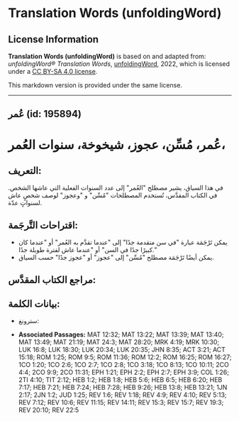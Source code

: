 # Translation Words (unfoldingWord)

## License Information

**Translation Words (unfoldingWord)** is based on and adapted from: _unfoldingWord® Translation Words_, [unfoldingWord](https://unfoldingword.org/utw), 2022, which is licensed under a [CC BY-SA 4.0 license](https://creativecommons.org/licenses/by-sa/4.0/legalcode.en).

This markdown version is provided under the same license.



--------------------------------

## عُمر (id: 195894)

عُمر، مُسِّن، عجوز، شيخوخة، سنوات العُمر،
=========================================

التعريف:
--------

في هذا السياق، يشير مصطلح "العُمر" إلى عدد السنوات الفعلية التي عاشها الشخص. في الكتاب المقدَّس، تُستخدم المصطلحات "مُسِّن" و "وعجوز" لوصف شخصٍ عاش لسنواتٍ عدّة.

اقتراحات التَّرجَمة:
--------------------

* يمكن تَرْجَمَة عبارة "في سن متقدمة جدًا" إلى "عندما تقدَّم به العُمر" أو "عندما كان كبيرًا جدًا في السن" أو "عندما عاش لفترة طويلة جدًا."
* يمكن أيضًا تَرْجَمَة مصطلح "مُسِّن" إلى "عجوز" أو "عجوز جدًا" حسب السياق.

مراجع الكتاب المقدَّس:
----------------------

بيانات الكلمة:
--------------

* سترونغ:

* **Associated Passages:** MAT 12:32; MAT 13:22; MAT 13:39; MAT 13:40; MAT 13:49; MAT 21:19; MAT 24:3; MAT 28:20; MRK 4:19; MRK 10:30; LUK 16:8; LUK 18:30; LUK 20:34; LUK 20:35; JHN 8:35; ACT 3:21; ACT 15:18; ROM 1:25; ROM 9:5; ROM 11:36; ROM 12:2; ROM 16:25; ROM 16:27; 1CO 1:20; 1CO 2:6; 1CO 2:7; 1CO 2:8; 1CO 3:18; 1CO 8:13; 1CO 10:11; 2CO 4:4; 2CO 9:9; 2CO 11:31; EPH 1:21; EPH 2:2; EPH 2:7; EPH 3:9; COL 1:26; 2TI 4:10; TIT 2:12; HEB 1:2; HEB 1:8; HEB 5:6; HEB 6:5; HEB 6:20; HEB 7:17; HEB 7:21; HEB 7:24; HEB 7:28; HEB 9:26; HEB 13:8; HEB 13:21; 1JN 2:17; 2JN 1:2; JUD 1:25; REV 1:6; REV 1:18; REV 4:9; REV 4:10; REV 5:13; REV 7:12; REV 10:6; REV 11:15; REV 14:11; REV 15:3; REV 15:7; REV 19:3; REV 20:10; REV 22:5

